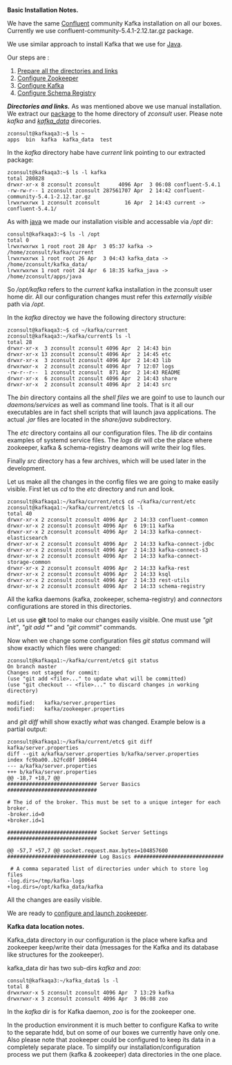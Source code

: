 **Basic Installation Notes.**

We have the same [Confluent](https://www.confluent.io/) community Kafka installation on all our boxes.
Currently we use confluent-community-5.4.1-2.12.tar.gz <a name="bin_flink_zero"/> package.

We use similar approach to install Kafka that we use for [Java](./JavaNotes.md).

Our steps are :

1. [Prepare all the directories and links](#bin_flink_one)
2. [Configure Zookeeper]()
3. [Configure Kafka]()
4. [Configure Schema Registry]()


***Directories and links.*** <a name="bin_flink_one"/>
As was mentioned above we use manual installation. We extract our [package](#bin_flink_zero) to the home directory of _zconsult_ user. Please note _kafka_ and [_kafka_data_](#bin_flink_two) direcories.

    zconsult@kafkaqa3:~$ ls ~
    apps  bin  kafka  kafka_data  test

In the _kafka_ directory habe have _current_ link pointing to our extracted package:

    zconsult@kafkaqa3:~$ ls -l kafka
    total 280828
    drwxr-xr-x 8 zconsult zconsult      4096 Apr  3 06:08 confluent-5.4.1
    -rw-rw-r-- 1 zconsult zconsult 287561707 Apr  2 14:42 confluent-community-5.4.1-2.12.tar.gz
    lrwxrwxrwx 1 zconsult zconsult        16 Apr  2 14:43 current -> confluent-5.4.1/

As with [java](./JavaNotes.md) we made our installation visible and accessable via _/opt_ dir:

    consult@kafkaqa3:~$ ls -l /opt
    total 0
    lrwxrwxrwx 1 root root 28 Apr  3 05:37 kafka -> /home/zconsult/kafka/current
    lrwxrwxrwx 1 root root 26 Apr  3 04:43 kafka_data -> /home/zconsult/kafka_data/
    lrwxrwxrwx 1 root root 24 Apr  6 18:35 kafka_java -> /home/zconsult/apps/java

So _/opt/kafka_ refers to the _current_ kafka installation in the zconsult user home dir. All our configuration changes must refer this _externally visible_ path via _/opt_.

In the _kafka_ directoy we have the following directory structure:

    zconsult@kafkaqa3:~$ cd ~/kafka/current
    zconsult@kafkaqa3:~/kafka/current$ ls -l
    total 28
    drwxr-xr-x  3 zconsult zconsult 4096 Apr  2 14:43 bin
    drwxr-xr-x 13 zconsult zconsult 4096 Apr  2 14:45 etc
    drwxr-xr-x  3 zconsult zconsult 4096 Apr  2 14:43 lib
    drwxrwxr-x  2 zconsult zconsult 4096 Apr  7 12:07 logs
    -rw-r--r--  1 zconsult zconsult  871 Apr  2 14:43 README
    drwxr-xr-x  6 zconsult zconsult 4096 Apr  2 14:43 share
    drwxr-xr-x  2 zconsult zconsult 4096 Apr  2 14:43 src

The _bin_ directory contains all the _shell files_ we are goinf to use to launch our _daemons/services_ as well as command line tools. That is it all our executables are in fact shell scripts that will launch java applications. The actual _.jar_ files are located in the _share/java_ subdirectory.

The _etc_ directory contains all our configuration files. The _lib_ dir contains examples of systemd service files. The _logs_ dir will cbe the place where zookeeper, kafka & schema-registry deamons will write their log files.

Finally _src_ directory has a few archives, which will be used later in the development.

Let us make all the changes in the config files we are going to make easily visible.
First let us _cd_ to the _etc_ directory and run and look.

    zconsult@kafkaqa1:~/kafka/current/etc$ cd ~/kafka/current/etc
    zconsult@kafkaqa1:~/kafka/current/etc$ ls -l
    total 40
    drwxr-xr-x 2 zconsult zconsult 4096 Apr  2 14:33 confluent-common
    drwxr-xr-x 2 zconsult zconsult 4096 Apr  6 19:11 kafka
    drwxr-xr-x 2 zconsult zconsult 4096 Apr  2 14:33 kafka-connect-elasticsearch
    drwxr-xr-x 2 zconsult zconsult 4096 Apr  2 14:33 kafka-connect-jdbc
    drwxr-xr-x 2 zconsult zconsult 4096 Apr  2 14:33 kafka-connect-s3
    drwxr-xr-x 2 zconsult zconsult 4096 Apr  2 14:33 kafka-connect-storage-common
    drwxr-xr-x 2 zconsult zconsult 4096 Apr  2 14:33 kafka-rest
    drwxr-xr-x 2 zconsult zconsult 4096 Apr  2 14:33 ksql
    drwxr-xr-x 2 zconsult zconsult 4096 Apr  2 14:33 rest-utils
    drwxr-xr-x 2 zconsult zconsult 4096 Apr  2 14:33 schema-registry

All the kafka daemons (kafka, zookeeper, schema-registry) and _connectors_ configurations are stored in this directories.

Let us use __git__ tool to make our changes easily visible.
One must use _"git init"_, _"git add *"_ and _"git commit"_ commands.

Now when we change some configuration files _git status_ command will show exactly which files were changed:
 
    zconsult@kafkaqa1:~/kafka/current/etc$ git status
    On branch master
    Changes not staged for commit:
    (use "git add <file>..." to update what will be committed)
    (use "git checkout -- <file>..." to discard changes in working directory)

	modified:   kafka/server.properties
	modified:   kafka/zookeeper.properties

and  _git diff_ whill show exactly _what_ was changed. Example below is a partial output:

    zconsult@kafkaqa1:~/kafka/current/etc$ git diff  kafka/server.properties
    diff --git a/kafka/server.properties b/kafka/server.properties
    index fc9ba00..b2fcd8f 100644
    --- a/kafka/server.properties
    +++ b/kafka/server.properties
    @@ -18,7 +18,7 @@
    ############################# Server Basics #############################
 
    # The id of the broker. This must be set to a unique integer for each broker.
    -broker.id=0
    +broker.id=1
 
    ############################# Socket Server Settings #############################
 
    @@ -57,7 +57,7 @@ socket.request.max.bytes=104857600
    ############################# Log Basics #############################
 
     # A comma separated list of directories under which to store log files
    -log.dirs=/tmp/kafka-logs
    +log.dirs=/opt/kafka_data/kafka
 
All the changes are easily visible.

We are ready to [configure and launch zookeeper]().

****Kafka data location notes.**** <a name="bin_flink_two"/>

Kafka_data directory in our configuration is the place where kafka and zookeeper keep/write their data (messages for the Kafka and its database like structures for the zookeeper).

kafka_data dir has two sub-dirs _kafka_ and _zoo_:

    consult@kafkaqa3:~/kafka_data$ ls -l
    total 8
    drwxrwxr-x 5 zconsult zconsult 4096 Apr  7 13:29 kafka
    drwxrwxr-x 3 zconsult zconsult 4096 Apr  3 06:08 zoo

In the _kafka_ dir is for Kafka daemon, _zoo_ is for the zookeeper one.

In the production environment it is much better to configure Kafka to write to the separate hdd, but on some of our boxes we currently have only one. Also please note that zookeeper could be configured to keep its data in a completely separate place. To simplify our installation/configuration process we put them (kafka & zookeeper) data directories in the one place.




 
